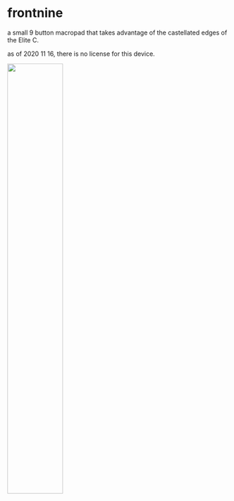 # frontnine

a small 9  button macropad that takes advantage of the castellated edges of the Elite C.



as of 2020 11 16, there is no license for this device.

<img src = "evanmcook\frontnine\blob\main\build%20images\front%20nine%20finished.JPG" width = "50%">